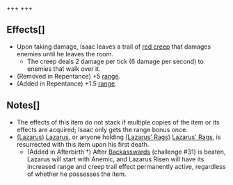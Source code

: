 +++
+++

Effects[]
---------


* Upon taking damage, Isaac leaves a trail of [red creep](/wiki/Red_creep "Red creep") that damages enemies until he leaves the room.
	+ The creep deals 2 damage per tick (6 damage per second) to enemies that walk over it.
* (Removed in Repentance) +5 [range](/wiki/Range "Range").
* (Added in Repentance) +1.5 [range](/wiki/Range "Range").


Notes[]
-------


* The effects of this item do not stack if multiple copies of the item or its effects are acquired; Isaac only gets the range bonus once.
* [(Lazarus)](/wiki/Lazarus "Lazarus") [Lazarus](/wiki/Lazarus "Lazarus"), or anyone holding [(Lazarus' Rags)](/wiki/Lazarus%27_Rags "Lazarus' Rags") [Lazarus' Rags](/wiki/Lazarus%27_Rags "Lazarus' Rags"), is resurrected with this item upon his first death.
	+ (Added in Afterbirth †) After [Backasswards](/wiki/Backasswards "Backasswards") (challenge #31) is beaten, Lazarus will start with Anemic, and Lazarus Risen will have its increased range and creep trail effect permanently active, regardless of whether he possesses the item.


